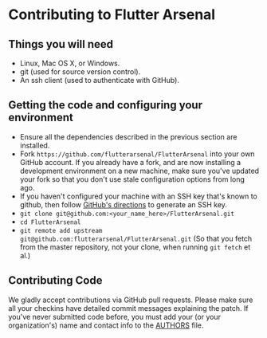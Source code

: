 # Contributing to Flutter Arsenal

## Things you will need

 * Linux, Mac OS X, or Windows.
 * git (used for source version control).
 * An ssh client (used to authenticate with GitHub).

## Getting the code and configuring your environment

 * Ensure all the dependencies described in the previous section are installed.
 * Fork `https://github.com/flutterarsenal/FlutterArsenal` into your own GitHub account. If
   you already have a fork, and are now installing a development environment on
   a new machine, make sure you've updated your fork so that you don't use stale
   configuration options from long ago.
 * If you haven't configured your machine with an SSH key that's known to github, then
   follow [GitHub's directions](https://help.github.com/articles/generating-ssh-keys/)
   to generate an SSH key.
 * `git clone git@github.com:<your_name_here>/FlutterArsenal.git`
 * `cd FlutterArsenal`
 * `git remote add upstream git@github.com:flutterarsenal/FlutterArsenal.git` (So that you
   fetch from the master repository, not your clone, when running `git fetch`
   et al.)
   
 ## Contributing Code
 
 We gladly accept contributions via GitHub pull requests. Please make sure all your checkins have detailed commit messages explaining the patch.
 If you've never submitted code before, you must add your (or your
organization's) name and contact info to the [AUTHORS](AUTHORS) file.
